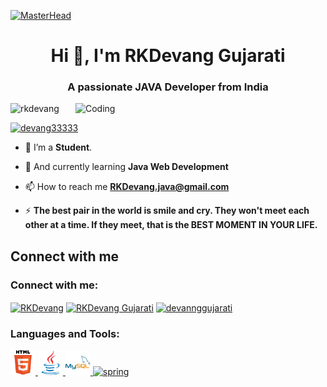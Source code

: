 [![MasterHead](https://firebasestorage.googleapis.com/v0/b/flexi-coding.appspot.com/o/dempgi7-520f8d5f-63d4-4453-8822-dbc149ae27f8.gif?alt=media&token=91c0c7b2-93c3-4029-b011-1a8703c5730d)](https://rishavchanda.io)
<h1 align="center">Hi 👋, I'm RKDevang Gujarati</h1>
<h3 align="center">A passionate JAVA Developer from India</h3>
<img align="right" alt="Coding" width="400" src="https://cdn.dribbble.com/users/1162077/screenshots/3848914/programmer.gif">


<p align="left"> <img src="https://komarev.com/ghpvc/?username=rkdevang&label=Profile%20views&color=0e75b6&style=flat" alt="rkdevang" /> </p>


<p align="left"> <a href="https://x.com/RKDevang" target="blank"><img src="https://img.shields.io/twitter/follow/devang33333?logo=twitter&style=for-the-badge" alt="devang33333" /></a> </p>

- 🔭 I’m a **Student**.

- 🌱 And currently learning **Java Web Development**

- 📫 How to reach me **RKDevang.java@gmail.com**

- ⚡  **The best pair in the world is smile and cry.
They won't meet each other at a time. If they meet, that is the BEST MOMENT IN YOUR LIFE.**


## Connect with me  
<h3 align="left">Connect with me:</h3>
<p align="left">
<a href="https://x.com/RKDevang" target="blank"><img align="center" src="https://raw.githubusercontent.com/rahuldkjain/github-profile-readme-generator/master/src/images/icons/Social/twitter.svg" alt="RKDevang" height="30" width="40" /></a>
<a href="https://www.linkedin.com/in/rkdevang-gujarati" target="blank"><img align="center" src="https://raw.githubusercontent.com/rahuldkjain/github-profile-readme-generator/master/src/images/icons/Social/linked-in-alt.svg" alt="RKDevang Gujarati" height="30" width="40" /></a>
<a href="https://instagram.com/devannggujarati" target="blank"><img align="center" src="https://raw.githubusercontent.com/rahuldkjain/github-profile-readme-generator/master/src/images/icons/Social/instagram.svg" alt="devannggujarati" height="30" width="40" /></a>
</p> 
</div> 


<h3 align="left">Languages and Tools:</h3>
<a href="https://www.w3.org/html/" target="_blank" rel="noreferrer"> <img src="https://raw.githubusercontent.com/devicons/devicon/master/icons/html5/html5-original-wordmark.svg" alt="html5" width="40" height="40"/> </a> <a href="https://www.java.com" target="_blank" rel="noreferrer"> <img src="https://raw.githubusercontent.com/devicons/devicon/master/icons/java/java-original.svg" alt="java" width="40" height="40"/> </a> <a href="https://www.mysql.com/" target="_blank" rel="noreferrer"> <img src="https://raw.githubusercontent.com/devicons/devicon/master/icons/mysql/mysql-original-wordmark.svg" alt="mysql" width="40" height="40"/> </a> <a href="https://spring.io/" target="_blank" rel="noreferrer"> <img src="https://www.vectorlogo.zone/logos/springio/springio-icon.svg" alt="spring" width="40" height="40"/> </a> </p>


